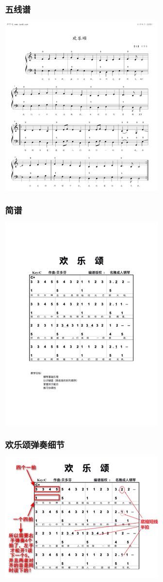 # 五线谱

![img.png](欢乐颂五线谱简谱不全.png)

# 简谱
![img.png](欢乐颂简谱.png)

# 欢乐颂弹奏细节
![img.png](欢乐颂全部细节(延长音、缩短音).png)